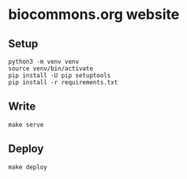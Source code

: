 # biocommons.org website

## Setup

    python3 -m venv venv
    source venv/bin/activate
    pip install -U pip setuptools
    pip install -r requirements.txt

## Write

    make serve

## Deploy

    make deploy

